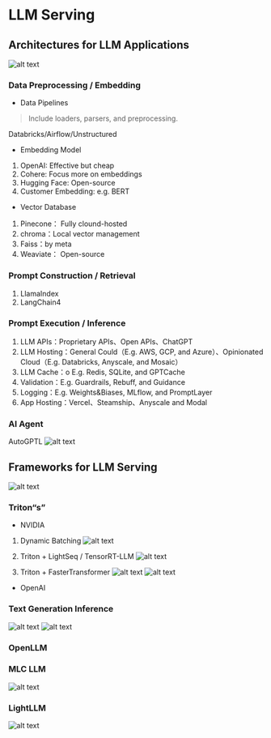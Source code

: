 
# LLM Serving

## Architectures for LLM Applications

![alt text](../img/cmu-11868-2/image-1.png)

### Data Preprocessing / Embedding


* Data Pipelines
> Include loaders, parsers, and preprocessing.

Databricks/Airflow/Unstructured


* Embedding Model

1. OpenAI:  Effective but cheap
2. Cohere: Focus more on embeddings
3. Hugging Face:  Open-source
4. Customer Embedding: e.g. BERT


* Vector Database
1. Pinecone： Fully clound-hosted
2. chroma：Local vector management
3. Faiss：by meta
4. Weaviate： Open-source


### Prompt Construction / Retrieval

1. LlamaIndex
2. LangChain4


### Prompt Execution / Inference

1. LLM APIs：Proprietary APIs、Open APIs、ChatGPT
2. LLM Hosting：General Could（E.g. AWS, GCP, and Azure）、Opinionated Cloud（E.g. Databricks, Anyscale, and Mosaic）
3. LLM Cache：o E.g. Redis, SQLite, and GPTCache
4. Validation：E.g. Guardrails, Rebuff, and Guidance
5. Logging：E.g. Weights&Biases, MLflow, and PromptLayer
6. App Hosting：Vercel、Steamship、Anyscale and Modal


### AI Agent
AutoGPTL 
![alt text](../img/cmu-11868-2/image-2.png)

## Frameworks for LLM Serving

![alt text](../img/cmu-11868-2/image-3.png)

### Triton“s”

* NVIDIA
1. Dynamic Batching
![alt text](../img/cmu-11868-2/image-4.png)

2. Triton + LightSeq / TensorRT-LLM
![alt text](../img/cmu-11868-2/image-5.png)

3. Triton + FasterTransformer 
![alt text](../img/cmu-11868-2/image-6.png)
![alt text](../img/cmu-11868-2/image-7.png)

* OpenAI


### Text Generation Inference

![alt text](../img/cmu-11868-2/image-8.png)
![alt text](../img/cmu-11868-2/image-9.png)


### OpenLLM

### MLC LLM

![alt text](../img/cmu-11868-2/image-10.png)

### LightLLM

![alt text](../img/cmu-11868-2/image-11.png)


